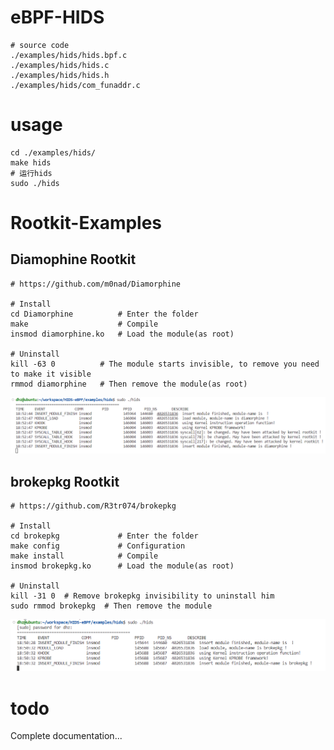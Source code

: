 # eBPF-HIDS

```shell
# source code
./examples/hids/hids.bpf.c  
./examples/hids/hids.c  
./examples/hids/hids.h 
./examples/hids/com_funaddr.c 
```

# usage

```shell
cd ./examples/hids/ 
make hids
# 运行hids
sudo ./hids
```

# Rootkit-Examples

## Diamophine Rootkit
```shell
# https://github.com/m0nad/Diamorphine

# Install
cd Diamorphine          # Enter the folder
make                    # Compile
insmod diamorphine.ko   # Load the module(as root)

# Uninstall
kill -63 0          # The module starts invisible, to remove you need to make it visible
rmmod diamorphine   # Then remove the module(as root)
```

![](./images/detected-diamophine.png)    

## brokepkg Rootkit
```shell
# https://github.com/R3tr074/brokepkg

# Install
cd brokepkg             # Enter the folder
make config             # Configuration
make install            # Compile
insmod brokepkg.ko      # Load the module(as root)

# Uninstall
kill -31 0  # Remove brokepkg invisibility to uninstall him
sudo rmmod brokepkg  # Then remove the module
```

![](./images/detected-brokepkg.png)    


# todo
Complete documentation... 
